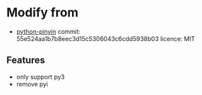 # Modify from
* [python-pinyin](https://github.com/mozillazg/python-pinyin.git)
commit: 55e524aa1b7b8eec3d15c5306043c6cdd5938b03
licence: MIT

## Features
* only support py3
* remove pyi
